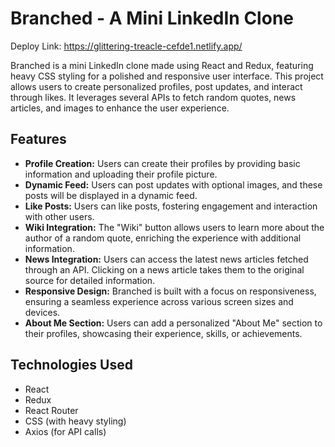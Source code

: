 <h1>Branched - A Mini LinkedIn Clone</h1>

Deploy Link: https://glittering-treacle-cefde1.netlify.app/

<p>Branched is a mini LinkedIn clone made using React and Redux, featuring heavy CSS styling for a polished and responsive user interface. This project allows users to create personalized profiles, post updates, and interact through likes. It leverages several APIs to fetch random quotes, news articles, and images to enhance the user experience.</p>


<h2>Features</h2>

<ul>
  <li><strong>Profile Creation:</strong> Users can create their profiles by providing basic information and uploading their profile picture.</li>
  <li><strong>Dynamic Feed:</strong> Users can post updates with optional images, and these posts will be displayed in a dynamic feed.</li>
  <li><strong>Like Posts:</strong> Users can like posts, fostering engagement and interaction with other users.</li>
  <li><strong>Wiki Integration:</strong> The "Wiki" button allows users to learn more about the author of a random quote, enriching the experience with additional information.</li>
  <li><strong>News Integration:</strong> Users can access the latest news articles fetched through an API. Clicking on a news article takes them to the original source for detailed information.</li>
  <li><strong>Responsive Design:</strong> Branched is built with a focus on responsiveness, ensuring a seamless experience across various screen sizes and devices.</li>
  <li><strong>About Me Section:</strong> Users can add a personalized "About Me" section to their profiles, showcasing their experience, skills, or achievements.</li>
</ul>

<h2>Technologies Used</h2>

<ul>
  <li>React</li>
  <li>Redux</li>
  <li>React Router</li>
  <li>CSS (with heavy styling)</li>
  <li>Axios (for API calls)</li>
</ul>


